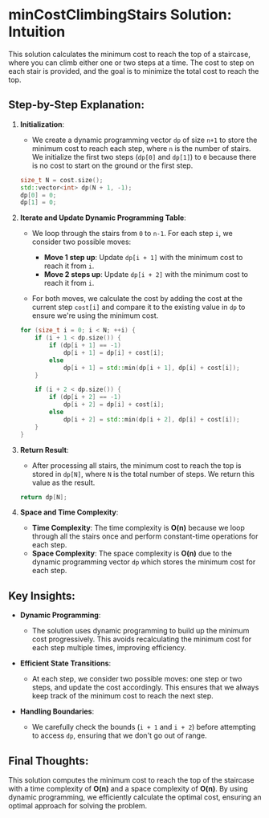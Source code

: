 # minCostClimbingStairs Solution: Intuition

This solution calculates the minimum cost to reach the top of a staircase, where you can climb either one or two steps at a time. The cost to step on each stair is provided, and the goal is to minimize the total cost to reach the top.

## Step-by-Step Explanation:

1. **Initialization**:
   - We create a dynamic programming vector `dp` of size `n+1` to store the minimum cost to reach each step, where `n` is the number of stairs. We initialize the first two steps (`dp[0]` and `dp[1]`) to `0` because there is no cost to start on the ground or the first step.
   
   ```cpp
   size_t N = cost.size();
   std::vector<int> dp(N + 1, -1);
   dp[0] = 0;
   dp[1] = 0;
   ```

2. **Iterate and Update Dynamic Programming Table**:
   - We loop through the stairs from `0` to `n-1`. For each step `i`, we consider two possible moves:
     - **Move 1 step up**: Update `dp[i + 1]` with the minimum cost to reach it from `i`.
     - **Move 2 steps up**: Update `dp[i + 2]` with the minimum cost to reach it from `i`.
     
   - For both moves, we calculate the cost by adding the cost at the current step `cost[i]` and compare it to the existing value in `dp` to ensure we're using the minimum cost.

   ```cpp
   for (size_t i = 0; i < N; ++i) {
       if (i + 1 < dp.size()) {
           if (dp[i + 1] == -1)
               dp[i + 1] = dp[i] + cost[i];
           else
               dp[i + 1] = std::min(dp[i + 1], dp[i] + cost[i]);
       }

       if (i + 2 < dp.size()) {
           if (dp[i + 2] == -1)
               dp[i + 2] = dp[i] + cost[i];
           else
               dp[i + 2] = std::min(dp[i + 2], dp[i] + cost[i]);
       }
   }
   ```

3. **Return Result**:
   - After processing all stairs, the minimum cost to reach the top is stored in `dp[N]`, where `N` is the total number of steps. We return this value as the result.

   ```cpp
   return dp[N];
   ```

4. **Space and Time Complexity**:
   - **Time Complexity**: The time complexity is **O(n)** because we loop through all the stairs once and perform constant-time operations for each step.
   - **Space Complexity**: The space complexity is **O(n)** due to the dynamic programming vector `dp` which stores the minimum cost for each step.

## Key Insights:

- **Dynamic Programming**:
  - The solution uses dynamic programming to build up the minimum cost progressively. This avoids recalculating the minimum cost for each step multiple times, improving efficiency.
  
- **Efficient State Transitions**:
  - At each step, we consider two possible moves: one step or two steps, and update the cost accordingly. This ensures that we always keep track of the minimum cost to reach the next step.

- **Handling Boundaries**:
  - We carefully check the bounds (`i + 1` and `i + 2`) before attempting to access `dp`, ensuring that we don't go out of range.

## Final Thoughts:

This solution computes the minimum cost to reach the top of the staircase with a time complexity of **O(n)** and a space complexity of **O(n)**. By using dynamic programming, we efficiently calculate the optimal cost, ensuring an optimal approach for solving the problem.

